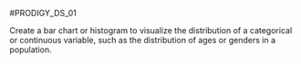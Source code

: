 #PRODIGY_DS_01


Create a bar chart or histogram to visualize the distribution of a categorical or continuous variable, such as the distribution of ages or genders in a population.
